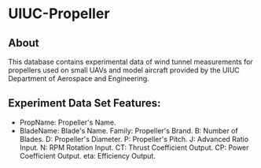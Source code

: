 # UIUC-Propeller

## About
This database contains experimental data of wind tunnel measurements for propellers used on small UAVs and model aircraft provided by the UIUC Department of Aerospace and Engineering.

## Experiment Data Set Features:

+ PropName: Propeller's Name.
+ BladeName: Blade's Name.
Family: Propeller's Brand.
B: Number of Blades.
D: Propeller's Diameter.
P: Propeller's Pitch.
J: Advanced Ratio Input.
N: RPM Rotation Input.
CT: Thrust Coefficient Output.
CP: Power Coefficient Output.
eta: Efficiency Output.
